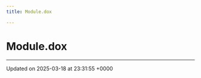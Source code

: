```yaml
---
title: Module.dox

---
```


# Module.dox








-------------------------------

Updated on 2025-03-18 at 23:31:55 +0000
